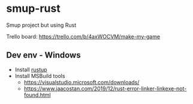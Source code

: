 # smup-rust
Smup project but using Rust

Trello board: https://trello.com/b/4axWOCVM/make-my-game

## Dev env - Windows

- Install [rustup](https://www.rust-lang.org/tools/install)
- Install MSBuild tools
    - https://visualstudio.microsoft.com/downloads/
    - https://www.jaacostan.com/2019/12/rust-error-linker-linkexe-not-found.html
